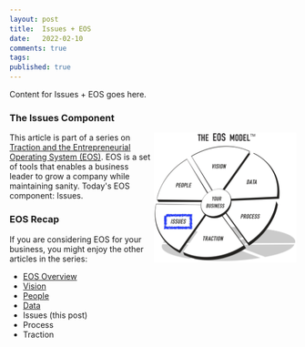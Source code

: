 ```yaml
---
layout: post
title:  Issues + EOS
date:   2022-02-10
comments: true
tags: 
published: true
---
```

 
Content for Issues + EOS goes here.
 
<!--more-->

### The Issues Component

<a href="/blog/2022/02/10/issues-plus-eos/"><img src="/images/EOS_Issues.jpg" align="right" width="250" padding="10" alt="Issues and the Entrepreneurial Operating System (EOS)" title="Issues and the Entrepreneurial Operating System (EOS)" /></a>

This article is part of a series on [Traction and the Entrepreneurial Operating System (EOS)](/blog/2021/02/15/traction-entrepreneurial-operating-system-eos/). EOS is a set of tools that enables a business leader to grow a company while maintaining sanity. Today's EOS component: Issues.



### EOS Recap

If you are considering EOS for your business, you might enjoy the other articles in the series:

* [EOS Overview](/blog/2021/02/15/traction-entrepreneurial-operating-system-eos/)
* [Vision](/blog/2021/03/08/vision-and-eos/)
* [People](/blog/2021/04/08/people-and-eos/)
* [Data](/blog/2022/02/04/data-plus-eos/) 
* Issues (this post)
* Process
* Traction

